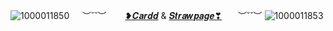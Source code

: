 ![1000011850](https://github.com/user-attachments/assets/daa3445a-cbbb-43fa-b272-36cc0367980d)
ㅤ ︶˘˘︶ㅤㅤ [❥︎𝑪𝒂𝒓𝒅𝒅](https://batthievery.carrd.co/) & [𝑺𝒕𝒓𝒂𝒘𝒑𝒂𝒈𝒆❣︎](https://batscave1.straw.page)ㅤㅤ︶˘˘︶
![1000011853](https://github.com/user-attachments/assets/f733827c-01b3-4c7a-91f2-4f515578e058)

